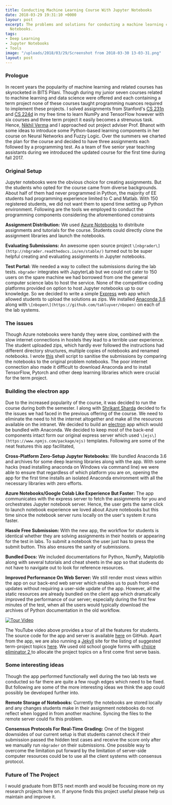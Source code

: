 ```yaml
---
title: Conducting Machine Learning Course With Jupyter Notebooks
date: 2018-03-29 19:31:10 +0000
layour: post
excerpt: The problems and solutions for conducting a machine learning course in Jupyter
  Notebooks.
tags:
- Deep Learning
- Jupyter Notebooks
- Tools
image: "/uploads/2018/03/29/Screenshot from 2018-03-30 13-03-31.png"
layout: post
---
```


### Prologue

In recent years the popularity of machine learning and related courses has skyrocketed in BITS Pilani. Though during my junior seven courses related to machine learning and data science were offered and each containing a term project none of these courses taught programming nuances required to implement these projects. I solved assignments from Stanford's [CS 231n](cs231n.stanford.edu) and [CS 224d](http://cs224d.stanford.edu/) in my free time to learn NumPy and TensorFlow however  with six courses and three term project it easily becomes a strenuous task. Hence, [Nikhil Verma](nikhilweee.github.io) and I approached out project adviser Prof. Bhanot with some ideas to introduce some Python-based learning components in her course on Neural Networks and Fuzzy Logic. Over the summers we charted the plan for the course and decided to have three assignments each followed by a programming test. As a team of five senior year teaching assistants during we introduced the updated course for the first time during fall 2017.

### Original Setup

Jupyter notebooks were the obvious choice for creating assignments. But the students who opted for the course came from diverse backgrounds. About half of them had never programmed in Python, the majority of EE students had programming experience limited to C and Matlab. With 150 registered students, we did not want them to spend time setting up Python environment. Following are the tools we employed to conduct the programming components considering the aforementioned constraints

**Assignment Distribution:**  We used [Azure Notebooks](https://notebooks.azure.com/nnfl/libraries) to distribute assignments and tutorials for the course. Students could directly clone the assignment libraries and launch the notebooks.

**Evaluating Submissions:** An awesome open source project `\[nbgrader\](http://nbgrader.readthedocs.io/en/stable/)` turned out to be super helpful creating and evaluating assignments in Jupyter notebooks.

**Test Portal:** We needed a way to collect the submissions during the lab tests. `nbgrader` integrates with JupyterLab but we could not cater to 150 users on the spare machine we had borrowed from one the general computer science labs to host the service. None of the competitive coding platforms provided on option to host Jupyter notebooks up to our knowledge. So we decided to write a simple [Express]() web app which allowed students to upload the solutions as zips. We installed [Anaconda 3.6](https://anaconda.org/) along with `\[nbopen\](https://github.com/takluyver/nbopen)` on each of the lab systems.

### The issues

Though Azure notebooks were handy they were slow, combined with the slow internet connections in hostels they lead to a terrible user experience. The student uploaded zips, which hardly ever followed the instructions had different directory structures, multiple copies of notebooks and renamed notebooks. I wrote [this](https://gist.github.com/AgrawalAmey/4e499d0334e4d05c783cd8504fe7fe82) shell script to sanitise the submissions by comparing the notebooks to the original problem notebooks. The poor internet connection also made it difficult to download Anaconda and to install TensorFlow, Pytorch and other deep learning libraries which were crucial for the term project.

### Building the electron app

Due to the increased popularity of the course, it was decided to run the course during both the semester. I along with [Shrikant Sharda](https://github.com/shrikantsharda) decided to fix the issues we had faced in the previous offering of the course. We need to eliminate the need to hit the internet altogether and make all the resources available on the intranet. We decided to build an [electron](electron.atom.io) app which would be bundled with Anaconda. We decided to keep most of the back-end components intact form our original express server which used `\[ejs\](https://www.npmjs.com/package/ejs)` templates. Following are some of the neat features this app facilitated,

**Cross-Platform Zero-Setup Jupyter Notebooks:**  We bundled Anaconda 3.6 and archives for some deep learning libraries along with the app. With some hacks (read installing anaconda on Windows via command line) we were able to ensure that regardless of which platform you are on, opening the app for the first time installs an isolated Anaconda environment with all the necessary libraries with zero efforts.

**Azure Notebooks/Google Colab Like Experience But Faster:** The app communicates with the express server to fetch the assignments for you and orchestrates Jupyter notebook server. Hence, the user gets the same click to launch notebook experience we loved about Azure notebooks but this time since the notebook server runs locally on the user's system it runs faster.

**Hassle Free Submission:** With the new app, the workflow for students is identical whether they are solving assignments in their hostels or appearing for the test in labs. To submit a notebook the user just has to press the submit button. This also ensures the sanity of submissions.

**Bundled Docs:** We included documentations for Python, NumPy, Matplotlib along with several tutorials and cheat sheets in the app so that students do not have to navigate out to look for reference resources.

**Improved Performance On Web Server:** We still render most views within the app on our back-end web server which enables us to push front-end updates without requiring a user-side update of the app. However, all the static resources are already bundled on the client app which dramatically improved the performance of our server; especially during the first few minutes of the test, when all the users would typically download the archives of Python documentation in the old workflow.

[![Tour Video](https://j.gifs.com/l5EDy7.gif)](https://www.youtube.com/watch?v=fiKaIJcfsAs&feature=youtu.be)

The YouTube video above provides a tour of all the features for students. The source code for the app and server is available [here](https://github.com/AgrawalAmey/nnfl-app) on GitHub. Apart from the app, we are also running a [Jekyll](https://jekyllrb.com/) site for the listing of suggested term-project topics [here](). We used old school google forms with [choice eliminator 2 ](https://chrome.google.com/webstore/detail/choice-eliminator-2/mnhoinjhhhafgieggnhjekliaodnkigj?utm_source=permalink) to allocate the project topics on a first come first serve basis.

### Some interesting ideas

Though the app performed functionally well during the two lab tests we conducted so far there are quite a few rough edges which need to be fixed. But following are some of the more interesting ideas we think the app could possibly be developed further into.

**Remote Storage of Notebooks:** Currently the notebooks are stored locally and any changes students make in their assignment notebooks do not reflect when logged in from another machine. Syncing the files to the remote server could fix this problem.

**Consensus Protocols For Real-Time Grading:** One of the biggest downsides of our current setup is that students cannot check if their submission passed the hidden test cases and receive the score only after we manually run `nbgrader` on their submissions. One possible way to overcome the limitation put forward by the limitation of server-side computer resources could be to use all the client systems with consensus protocol.

### Future of The Project

I would graduate from BITS next month and would be focusing more on my research projects here on. If anyone finds this project useful please help us maintain and improve it. 